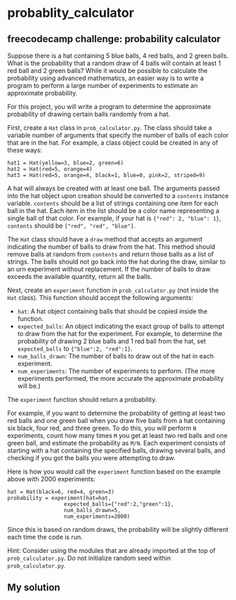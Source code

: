 # probablity_calculator
## freecodecamp challenge: probability calculator
Suppose there is a hat containing 5 blue balls, 4 red balls, and 2 green balls. What is the probability that a random draw of 4 balls will contain at least 1 red ball and 2 green balls? While it would be possible to calculate the probability using advanced mathematics, an easier way is to write a program to perform a large number of experiments to estimate an approximate probability.

For this project, you will write a program to determine the approximate probability of drawing certain balls randomly from a hat.

First, create a `Hat` class in `prob_calculator.py`. The class should take a variable number of arguments that specify the number of balls of each color that are in the hat. For example, a class object could be created in any of these ways:
```
hat1 = Hat(yellow=3, blue=2, green=6)
hat2 = Hat(red=5, orange=4)
hat3 = Hat(red=5, orange=4, black=1, blue=0, pink=2, striped=9)
```
A hat will always be created with at least one ball. The arguments passed into the hat object upon creation should be converted to a `contents` instance variable. `contents` should be a list of strings containing one item for each ball in the hat. Each item in the list should be a color name representing a single ball of that color. For example, if your hat is `{"red": 2, "blue": 1}`, `contents` should be `["red", "red", "blue"]`.

The `Hat` class should have a `draw` method that accepts an argument indicating the number of balls to draw from the hat. This method should remove balls at random from `contents` and return those balls as a list of strings. The balls should not go back into the hat during the draw, similar to an urn experiment without replacement. If the number of balls to draw exceeds the available quantity, return all the balls.

Next, create an `experiment` function in `prob_calculator.py` (not inside the `Hat` class). This function should accept the following arguments:

- `hat`: A hat object containing balls that should be copied inside the function.
- `expected_balls`: An object indicating the exact group of balls to attempt to draw from the hat for the experiment. For example, to determine the probability of drawing 2 blue balls and 1 red ball from the hat, set `expected_balls` to `{"blue":2, "red":1}`.
- `num_balls_drawn`: The number of balls to draw out of the hat in each experiment.
- `num_experiments`: The number of experiments to perform. (The more experiments performed, the more accurate the approximate probability will be.)

The `experiment` function should return a probability.

For example, if you want to determine the probability of getting at least two red balls and one green ball when you draw five balls from a hat containing six black, four red, and three green. To do this, you will perform `N` experiments, count how many times `M` you get at least two red balls and one green ball, and estimate the probability as `M/N`. Each experiment consists of starting with a hat containing the specified balls, drawing several balls, and checking if you got the balls you were attempting to draw.

Here is how you would call the `experiment` function based on the example above with 2000 experiments:
```
hat = Hat(black=6, red=4, green=3)
probability = experiment(hat=hat,
                  expected_balls={"red":2,"green":1},
                  num_balls_drawn=5,
                  num_experiments=2000)
```
Since this is based on random draws, the probability will be slightly different each time the code is run.

Hint: Consider using the modules that are already imported at the top of `prob_calculator.py`. Do not initialize random seed within `prob_calculator.py`.

## My solution